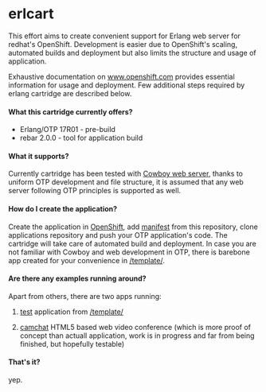 erlcart
=======

This effort aims to create convenient support for Erlang web server for redhat's OpenShift. Development is easier due to OpenShift's scaling, automated builds and deployment but also limits the structure and usage of application.

Exhaustive documentation on www.openshift.com provides essential information for usage and deployment. Few additional steps required by erlang cartridge are described below.

#### What this cartridge currently offers?

- Erlang/OTP 17R01 - pre-build
- rebar 2.0.0 - tool for application build

#### What it supports?

Currently cartridge has been tested with [Cowboy web server](https://github.com/ninenines/cowboy), thanks to uniform OTP development and file structure, it is assumed that any web server following OTP principles is supported as well.

#### How do I create the application?

Create the application in [OpenShift](www.openshift.com), add [manifest](https://raw.githubusercontent.com/wozniakjan/erlcart/master/metadata/manifest.yml) from this repository, clone applications repository and push your OTP application's code. The cartridge will take care of automated build and deployment. In case you are not familiar with Cowboy and web development in OTP, there is barebone app created for your convenience in
[/template/](https://github.com/wozniakjan/erlcart/tree/master/template).

#### Are there any examples running around?

Apart from others, there are two apps running:

1) [test](http://hello-wozj.rhcloud.com/) application from [/template/](https://github.com/wozniakjan/erlcart/tree/master/template)


2) [camchat](http://camchat-wozj.rhcloud.com/) HTML5 based web video conference (which is more proof of concept than actuall application, work is in progress and far from being finished, but hopefully testable)

#### That's it?
yep.
